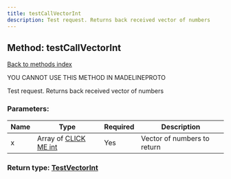 ```yaml
---
title: testCallVectorInt
description: Test request. Returns back received vector of numbers
---
```

## Method: testCallVectorInt  
[Back to methods index](index.md)


YOU CANNOT USE THIS METHOD IN MADELINEPROTO


Test request. Returns back received vector of numbers

### Parameters:

| Name     |    Type       | Required | Description |
|----------|---------------|----------|-------------|
|x|Array of [CLICK ME int](../types/int.md) | Yes|Vector of numbers to return|


### Return type: [TestVectorInt](../types/TestVectorInt.md)

